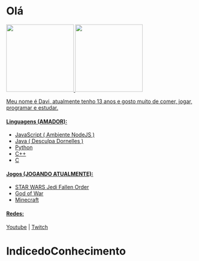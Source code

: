 # Olá

<div>
  <a href="https://github.com/maikemota">
  <img height="180em" src="https://github-readme-stats.vercel.app/api/top-langs/?username=indicedoconhecimento&layout=compact&langs_count=7&theme=dracula"/>
  <img height="180em" src="https://github-readme-stats.vercel.app/api?username=indicedoconhecimento&show_icons=true&theme=dracula&include_all_commits=true&count_private=true"/>
  
</div>

Meu nome é Davi, atualmente tenho 13 anos e gosto muito de comer, jogar, programar e estudar.

#### Linguagens (AMADOR):

- JavaScript ( Ambiente NodeJS )
- Java ( Desculpa Dornelles )
- Python
- C++
- C

#### Jogos (JOGANDO ATUALMENTE):

- STAR WARS Jedi Fallen Order
- God of War
- Minecraft

#### Redes:

[Youtube](https://www.youtube.com/channel/UC0xfX57xJfXto1qLucsBS6Q) | 
[Twitch](https://www.twitch.tv/indice_do_conhecimento)
# IndicedoConhecimento

